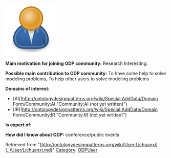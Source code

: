 [![Image:ODPUser.png](../images/a/a6/ODPUser.png)](../Image/ODPUser.png.md "Image:ODPUser.png")




  





__Main motivation for joining ODP community:__ Research Interesting.


__Possible main contribution to ODP community:__ To have some help to solve modeling problems, To help other users to solve modeling problems


__Domains of interest:__



* [AI](http://ontologydesignpatterns.org/wiki/Special:AddData/Domain Form/Community:AI "Community:AI (not yet written)")
* [IR](http://ontologydesignpatterns.org/wiki/Special:AddData/Domain Form/Community:IR "Community:IR (not yet written)")


__Is expert of:__


  

__How did I know about ODP:__ conference/public events






Retrieved from "[http://ontologydesignpatterns.org/wiki/User:Lichuanxi](../User/Lichuanxi.md)"
 [Category](http://ontologydesignpatterns.org/wiki/Special:Categories "Special:Categories"): [ODPUser](../Category/ODPUser.md "Category:ODPUser")